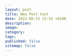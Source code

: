 ```yaml
---
layout: post
title: New Post test
date: 2022-06-21 23:54 +0200
description:
image:
category:
tags:
published: false
sitemap: false
---
```

